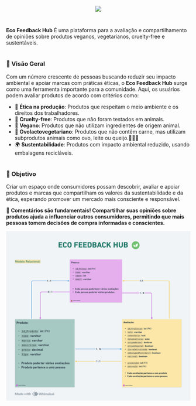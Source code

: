  
<p align="center">
  <a href="https://github.com/luanaxcardoso">
    <img src="https://readme-typing-svg.herokuapp.com/?lines=🌿+ECO+FEEDBACK+HUB+🌱;%20{REPROGRAMA};&font=Roboto+Slab&center=true&width=650&height=120&color=32CD32&vCenter=true&size=45&duration=5000">
  </a>
</p>

#  

**Eco Feedback Hub** É uma plataforma para a avaliação e compartilhamento de opiniões sobre produtos veganos, vegetarianos, cruelty-free e sustentáveis. 

#
### 🌱 Visão Geral

Com um número crescente de pessoas buscando reduzir seu impacto ambiental e apoiar marcas com práticas éticas, o **Eco Feedback Hub** surge como uma ferramenta importante para a comunidade. Aqui, os usuários podem avaliar produtos de acordo com critérios como:

- 🌿 **Ética na produção**: Produtos que respeitam o meio ambiente e os direitos dos trabalhadores.
- 🐰 **Cruelty-free**: Produtos que não foram testados em animais.
- 🥦 **Vegano**: Produtos que não utilizam ingredientes de origem animal.
- 🍳 **Ovolactovegetariano**: Produtos que não contêm carne, mas utilizam subprodutos animais como ovo, leite ou queijo.🥚🥛🧀
- 🌍 **Sustentabilidade**: Produtos com impacto ambiental reduzido, usando embalagens recicláveis.

#
### 🎯 Objetivo

Criar um espaço onde consumidores possam descobrir, avaliar e apoiar produtos e marcas que compartilham os valores da sustentabilidade e da ética, esperando promover um mercado mais consciente e responsável.

📝 **Comentários são fundamentais! Compartilhar suas opiniões sobre produtos ajuda a influenciar outros consumidores, permitindo que mais pessoas tomem decisões de compra informadas e conscientes.**

![Modelo Relacional](https://github.com/luanaxcardoso/Eco_Feedback_Hub/blob/main/docs/diagrama/modelo-relacional.png)

